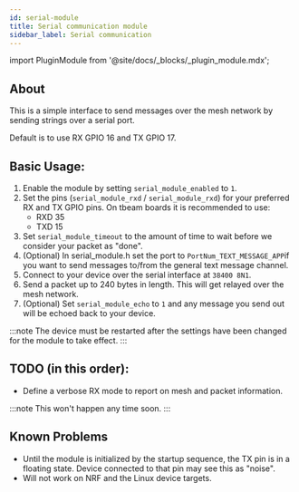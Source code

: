 ```yaml
---
id: serial-module
title: Serial communication module
sidebar_label: Serial communication
---
```

import PluginModule from '@site/docs/_blocks/_plugin_module.mdx';

## About

This is a simple interface to send messages over the mesh network by sending strings over a serial port.

Default is to use RX GPIO 16 and TX GPIO 17.

<PluginModule />

## Basic Usage:

1. Enable the module by setting `serial_module_enabled` to `1`.
2. Set the pins (`serial_module_rxd` / `serial_module_rxd`) for your preferred RX and TX GPIO pins. On tbeam boards it is recommended to use:
   - RXD 35
   - TXD 15
3. Set `serial_module_timeout` to the amount of time to wait before we consider your packet as "done".
4. (Optional) In serial_module.h set the port to `PortNum_TEXT_MESSAGE_APP`if you want to send messages to/from the general text message channel.
5. Connect to your device over the serial interface at `38400 8N1`.
6. Send a packet up to 240 bytes in length. This will get relayed over the mesh network.
7. (Optional) Set `serial_module_echo` to `1` and any message you send out will be echoed back to your device.

:::note
The device must be restarted after the settings have been changed for the module to take effect.
:::

## TODO (in this order):

- Define a verbose RX mode to report on mesh and packet information.

:::note
This won't happen any time soon.
:::

## Known Problems

- Until the module is initialized by the startup sequence, the TX pin is in a floating state. Device connected to that pin may see this as "noise".
- Will not work on NRF and the Linux device targets.
